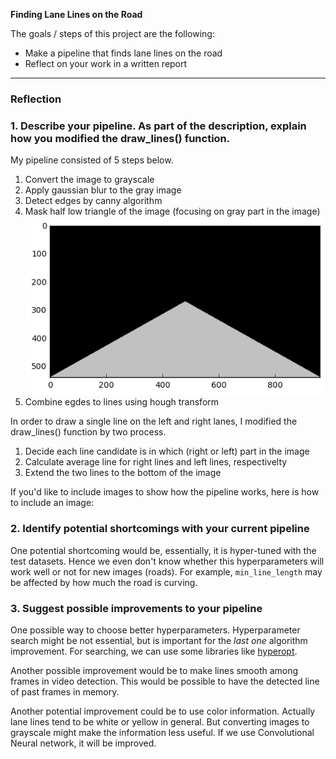 **Finding Lane Lines on the Road**

The goals / steps of this project are the following:
* Make a pipeline that finds lane lines on the road
* Reflect on your work in a written report


[//]: # (Image References)

[image1]: ./examples/mask.png "Mask"

---

### Reflection

### 1. Describe your pipeline. As part of the description, explain how you modified the draw_lines() function.

My pipeline consisted of 5 steps below.
 1. Convert the image to grayscale
 2. Apply gaussian blur to the gray image
 3. Detect edges by canny algorithm
 4. Mask half low triangle of the image (focusing on gray part in the image)
 ![masking][image1]
 5. Combine egdes to lines using hough transform

In order to draw a single line on the left and right lanes, I modified the draw_lines() function by two process.

 1. Decide each line candidate is in which (right or left) part in the image
 2. Calculate average line for right lines and left lines, respectivelty
 3. Extend the two lines to the bottom of the image

If you'd like to include images to show how the pipeline works, here is how to include an image: 


### 2. Identify potential shortcomings with your current pipeline

One potential shortcoming would be, essentially, it is hyper-tuned with the test datasets. Hence we even don't know whether this hyperparameters will work well or not for new images (roads). For example, `min_line_length` may be affected by how much the road is curving.

### 3. Suggest possible improvements to your pipeline

One possible way to choose better hyperparameters. Hyperparameter search might be not essential, but is important for the _last one_ algorithm improvement. For searching, we can use some libraries like [hyperopt](https://github.com/hyperopt/hyperopt).

Another possible improvement would be to make lines smooth among frames in video detection. This would be possible to have the detected line of past frames in memory.

Another potential improvement could be to use color information. Actually lane lines tend to be white or yellow in general. But converting images to grayscale might make the information less useful. If we use Convolutional Neural network, it will be improved.

